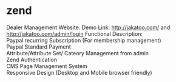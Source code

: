 # zend
Dealer Management Website. Demo Link: http://jakatoo.com/ and http://jakatoo.com/admin/login
Functional Description:
<br />Paypal recurring Subscription (For membership management)
<br /> Paypal Standard Payment
<br />Attribute/Attribute Set/ Cateory Management from admin
<br /> Zend Authentication
<br /> CMS Page Management System
<br /> Responsive Design (Desktop and Mobile browser friendly)
